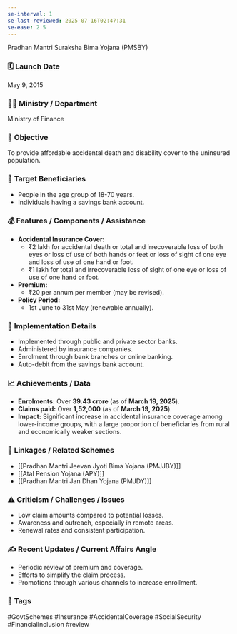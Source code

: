 ```yaml
---
se-interval: 1
se-last-reviewed: 2025-07-16T02:47:31
se-ease: 2.5
---
```

Pradhan Mantri Suraksha Bima Yojana (PMSBY)

###   🗓️   **Launch Date**

May 9, 2015

###   🧑‍🏫   **Ministry / Department**

Ministry of Finance

###   🎯   **Objective**

To provide affordable accidental death and disability cover to the uninsured population.

###   👥   **Target Beneficiaries**

-   People in the age group of 18-70 years.
-   Individuals having a savings bank account.

###   💰   **Features / Components / Assistance**

-   **Accidental Insurance Cover:**
    -   ₹2 lakh for accidental death or total and irrecoverable loss of both eyes or loss of use of both hands or feet or loss of sight of one eye and loss of use of one hand or foot.
    -   ₹1 lakh for total and irrecoverable loss of sight of one eye or loss of use of one hand or foot.
-   **Premium:**
    -   ₹20 per annum per member (may be revised).
-   **Policy Period:**
    -   1st June to 31st May (renewable annually).

###   📍   **Implementation Details**

-   Implemented through public and private sector banks.
-   Administered by insurance companies.
-   Enrolment through bank branches or online banking.
-   Auto-debit from the savings bank account.

###   📈   **Achievements / Data**

- **Enrolments:** Over **39.43 crore** (as of **March 19, 2025**).
- **Claims paid:** Over **1,52,000** (as of **March 19, 2025**).
- **Impact:** Significant increase in accidental insurance coverage among lower-income groups, with a large proportion of beneficiaries from rural and economically weaker sections.

###   🧩   **Linkages / Related Schemes**

-   [[Pradhan Mantri Jeevan Jyoti Bima Yojana (PMJJBY)]]
-   [[Atal Pension Yojana (APY)]]
-   [[Pradhan Mantri Jan Dhan Yojana (PMJDY)]]

###   ⚠️   **Criticism / Challenges / Issues**

-   Low claim amounts compared to potential losses.
-   Awareness and outreach, especially in remote areas.
-   Renewal rates and consistent participation.

###   ✍️   **Recent Updates / Current Affairs Angle**

-   Periodic review of premium and coverage.
-   Efforts to simplify the claim process.
-   Promotions through various channels to increase enrollment.

###   🔗   **Tags**

\#GovtSchemes \#Insurance \#AccidentalCoverage \#SocialSecurity \#FinancialInclusion \#review